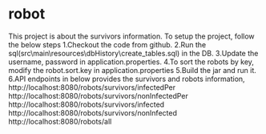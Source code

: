 # robot
This project is about the survivors information.
To setup the project, follow the below steps
1.Checkout the code from github.
2.Run the sql(src\main\resources\dbHistory\create_tables.sql) in the DB.
3.Update the username, password in application.properties.
4.To sort the robots by key, modify the robot.sort.key in application.properties
5.Build the jar and run it.
6.API endpoints in below provides the survivors and robots information,
http://localhost:8080/robots/survivors/infectedPer				
http://localhost:8080/robots/survivors/nonInfectedPer
http://localhost:8080/robots/survivors/infected					
http://localhost:8080/robots/survivors/nonInfected
http://localhost:8080/robots/all								

